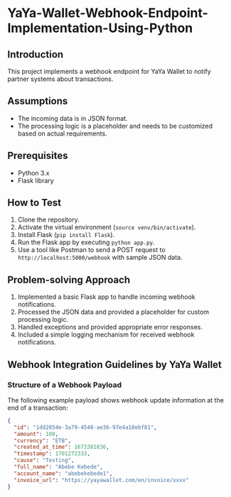 # YaYa-Wallet-Webhook-Endpoint-Implementation-Using-Python

## Introduction

This project implements a webhook endpoint for YaYa Wallet to notify partner systems about transactions.

## Assumptions

- The incoming data is in JSON format.
- The processing logic is a placeholder and needs to be customized based on actual requirements.

## Prerequisites

- Python 3.x
- Flask library

## How to Test

1. Clone the repository.
2. Activate the virtual environment (`source venv/bin/activate`).
3. Install Flask (`pip install Flask`).
4. Run the Flask app by executing `python app.py`.
5. Use a tool like Postman to send a POST request to `http://localhost:5000/webhook` with sample JSON data.

## Problem-solving Approach

1. Implemented a basic Flask app to handle incoming webhook notifications.
2. Processed the JSON data and provided a placeholder for custom processing logic.
3. Handled exceptions and provided appropriate error responses.
4. Included a simple logging mechanism for received webhook notifications.

## Webhook Integration Guidelines by YaYa Wallet

### Structure of a Webhook Payload

The following example payload shows webhook update information at the end of a transaction:

```json
{
  "id": "1dd2854e-3a79-4548-ae36-97e4a18ebf81",
  "amount": 100,
  "currency": "ETB",
  "created_at_time": 1673381836,
  "timestamp": 1701272333,
  "cause": "Testing",
  "full_name": "Abebe Kebede",
  "account_name": "abebekebede1",
  "invoice_url": "https://yayawallet.com/en/invoice/xxxx"
}



